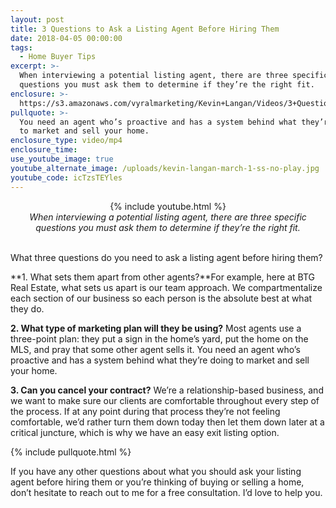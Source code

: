 ```yaml
---
layout: post
title: 3 Questions to Ask a Listing Agent Before Hiring Them
date: 2018-04-05 00:00:00
tags:
  - Home Buyer Tips
excerpt: >-
  When interviewing a potential listing agent, there are three specific
  questions you must ask them to determine if they’re the right fit.
enclosure: >-
  https://s3.amazonaws.com/vyralmarketing/Kevin+Langan/Videos/3+Questions+to+Ask+a+Listing+Agent+Before+Hiring+Them.mp4
pullquote: >-
  You need an agent who’s proactive and has a system behind what they’re doing
  to market and sell your home.
enclosure_type: video/mp4
enclosure_time:
use_youtube_image: true
youtube_alternate_image: /uploads/kevin-langan-march-1-ss-no-play.jpg
youtube_code: icTzsTEYles
---
```


<center>{% include youtube.html %}</center>

<center><em>When interviewing a potential listing agent, there are three specific questions you must ask them to determine if they&rsquo;re the right fit.</em></center>

<center>&nbsp;</center>

What three questions do you need to ask a listing agent before hiring them?

**1. What sets them apart from other agents?**For example, here at BTG Real Estate, what sets us apart is our team approach. We compartmentalize each section of our business so each person is the absolute best at what they do.

**2. What type of marketing plan will they be using?** Most agents use a three-point plan: they put a sign in the home’s yard, put the home on the MLS, and pray that some other agent sells it. You need an agent who’s proactive and has a system behind what they’re doing to market and sell your home.

**3. Can you cancel your contract?** We’re a relationship-based business, and we want to make sure our clients are comfortable throughout every step of the process. If at any point during that process they’re not feeling comfortable, we’d rather turn them down today then let them down later at a critical juncture, which is why we have an easy exit listing option.

{% include pullquote.html %}

If you have any other questions about what you should ask your listing agent before hiring them or you’re thinking of buying or selling a home, don’t hesitate to reach out to me for a free consultation. I’d love to help you.